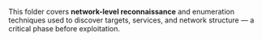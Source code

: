 This folder covers **network-level reconnaissance** and enumeration techniques used to discover targets, services, and network structure — a critical phase before exploitation.
